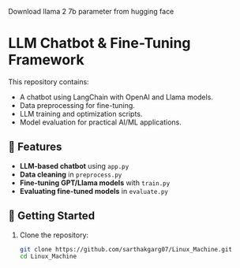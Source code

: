 Download llama 2 7b parameter from hugging face 
# LLM Chatbot & Fine-Tuning Framework

This repository contains:
- A chatbot using LangChain with OpenAI and Llama models.
- Data preprocessing for fine-tuning.
- LLM training and optimization scripts.
- Model evaluation for practical AI/ML applications.

## 📌 Features
- **LLM-based chatbot** using `app.py`
- **Data cleaning** in `preprocess.py`
- **Fine-tuning GPT/Llama models** with `train.py`
- **Evaluating fine-tuned models** in `evaluate.py`

## 🚀 Getting Started

1. Clone the repository:
   ```sh
   git clone https://github.com/sarthakgarg07/Linux_Machine.git
   cd Linux_Machine
